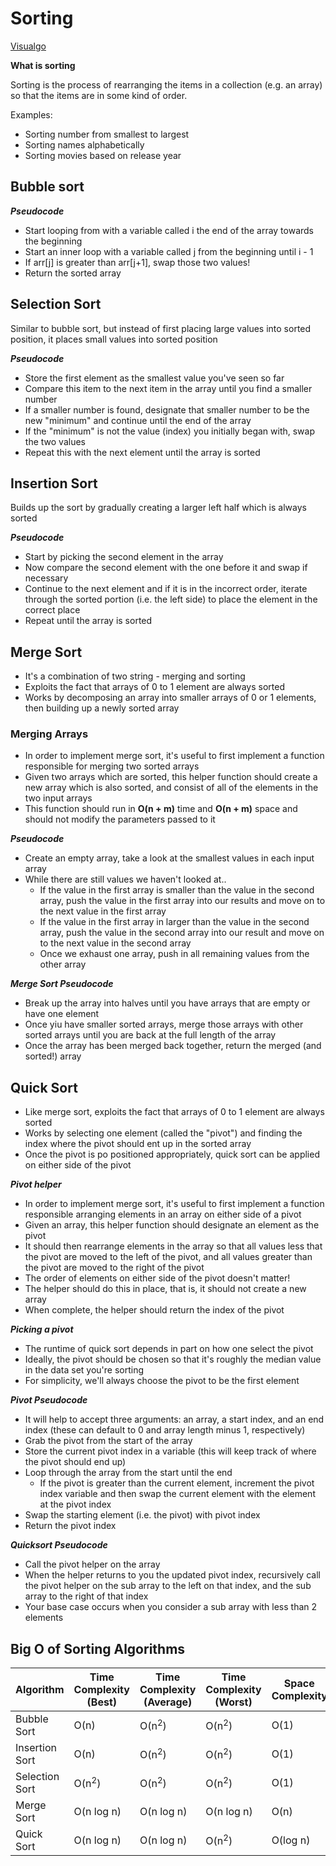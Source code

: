 # Sorting

[Visualgo](https://visualgo.net/en/sorting)

**What is sorting**

Sorting is the process of rearranging the items in a collection (e.g. an array) so that the items are in some kind of order.

Examples:
- Sorting number from smallest to largest
- Sorting names alphabetically
- Sorting movies based on release year

## Bubble sort

***Pseudocode***

- Start looping from with a variable called i the end of the array towards the beginning
- Start an inner loop with a variable called j from the beginning until i - 1
- If arr[j] is greater than arr[j+1], swap those two values!
- Return the sorted array

## Selection Sort

Similar to bubble sort, but instead of first placing large values into sorted position, it places small values into sorted position

***Pseudocode***

- Store the first element as the smallest value you've seen so far
- Compare this item to the next item in the array until you find a smaller number
- If a smaller number is found, designate that smaller number to be the new "minimum" and continue until the end of the array
- If the "minimum" is not the value (index) you initially began with, swap the two values
- Repeat this with the next element until the array is sorted

## Insertion Sort

Builds up the sort by gradually creating a larger left half which is always sorted

***Pseudocode***

- Start by picking the second element in the array
- Now compare the second element with the one before it and swap if necessary
- Continue to the next element and if it is in the incorrect order, iterate through the sorted portion (i.e. the left side) to place the element in the correct place
- Repeat until the array is sorted


## Merge Sort

- It's a combination of two string - merging and sorting
- Exploits the fact that arrays of 0 to 1 element are always sorted
- Works by decomposing an array into smaller arrays of 0 or 1 elements, then building up a newly sorted array

### Merging Arrays

- In order to implement merge sort, it's useful to first implement a function responsible for merging two sorted arrays
- Given two arrays which are sorted, this helper function should create a new array which is also sorted, and consist of all of the elements in the two input arrays
- This function should run in **O(n + m)** time and **O(n + m)** space and should not modify the parameters passed to it

***Pseudocode***

- Create an empty array, take a look at the smallest values in each input array
- While there are still values we haven't looked at..
  - If the value in the first array is smaller than the value in the second array, push the value in the first array into our results and move on to the next value in the first array
  - If the value in the first array in larger than the value in the second array, push the value in the second array into our result and move on to the next value in the second array
  - Once we exhaust one array, push in all remaining values from the other array

***Merge Sort Pseudocode*** 

- Break up the array into halves until you have arrays that are empty or have one element
- Once yiu have smaller sorted arrays, merge those arrays with other sorted arrays until you are back at the full length of the array
- Once the array has been merged back together, return the merged (and sorted!) array


## Quick Sort

- Like merge sort, exploits the fact that arrays of 0 to 1 element are always sorted
- Works by selecting one element (called the "pivot") and finding the index where the pivot should ent up in the sorted array
- Once the pivot is po positioned appropriately, quick sort can be applied on either side of the pivot

***Pivot helper***

- In order to implement merge sort, it's useful to first implement a function responsible arranging elements in an array on either side of a pivot
- Given an array, this helper function should designate an element as the pivot
- It should then rearrange elements in the array so that all values less that the pivot are moved to the left of the pivot, and all values greater than the pivot are moved to the right of the pivot
- The order of elements on either side of the pivot doesn't matter!
- The helper should do this in place, that is, it should not create a new array
- When complete, the helper should return the index of the pivot

***Picking a pivot***

- The runtime of quick sort depends in part on how one select the pivot
- Ideally, the pivot should be chosen so that it's roughly the median value in the data set you're sorting
- For simplicity, we'll always choose the pivot to be the first element

***Pivot Pseudocode***

- It will help to accept three arguments: an array, a start index, and an end index (these can default to 0 and array length minus 1, respectively)
- Grab the pivot from the start of the array
- Store the current pivot index in a variable (this will keep track of where the pivot should end up)
- Loop through the array from the start until the end 
  - If the pivot is greater than the current element, increment the pivot index variable and then swap the current element with the element at the pivot index
- Swap the starting element (i.e. the pivot) with pivot index
- Return the pivot index

***Quicksort Pseudocode***

- Call the pivot helper on the array
- When the helper returns to you the updated pivot index, recursively call the pivot helper on the sub array to the left on that index, and the sub array to the right of that index
- Your base case occurs when you consider a sub array with less than 2 elements

## Big O of Sorting Algorithms

Algorithm | Time Complexity (Best) | Time Complexity (Average) | Time Complexity (Worst) |Space Complexity
--- | --- | --- | --- |--- 
Bubble Sort | O(n) | O(n<sup>2</sup>) | O(n<sup>2</sup>) | O(1)|
Insertion Sort | O(n) | O(n<sup>2</sup>) | O(n<sup>2</sup>) | O(1)|
Selection Sort | O(n<sup>2</sup>) | O(n<sup>2</sup>) | O(n<sup>2</sup>) | O(1)|
Merge Sort | O(n log n) | O(n log n) | O(n log n) | O(n)
Quick Sort | O(n log n) | O(n log n) | O(n<sup>2</sup>) | O(log n)
